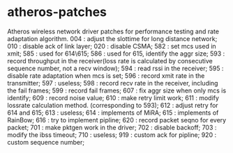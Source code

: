 # atheros-patches
Atheros wireless network driver patches for performance testing and rate adaptation algorithm.
004 : adjust the slottime for long distance network;
010 : disable ack of link layer;
020 : disable CSMA;
582 : set mcs used in xmit;
585 : used for 614\615;
586 : used for 615, identify the aggr size;
593 : record throughput in the receiver(loss rate is calculated by consecutive sequence number, not a recv window);
594 : read rssi in the receiver;
595 : disable rate adaptation when mcs is set;
596 : record xmit rate in the transmitter;
597 : useless;
598 : record recv rate in the receiver, including the fail frames;
599 : record fail frames;
607 : fix aggr size when only mcs is identify;
609 : record noise value;
610 : make retry limit work;
611 : modify lossrate calculation method. (corresponding to 593);
612 : adjust retry for 614 and 615;
613 : useless;
614 : implements of MiRA;
615 : implements of RainBow;
616 : try to implement pipline;
620 : record packet seqno for every packet;
701 : make pktgen work in the driver;
702 : disable backoff;
703 : modify the ibss timeout;
710 : useless;
919 : custom ack for pipline;
920 : custom sequence number;
